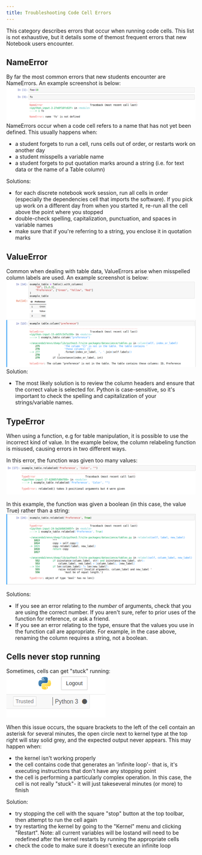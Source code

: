 ```yaml
---
title: Troubleshooting Code Cell Errors
---
```


This category describes errors that occur when running code cells. This list is not exhaustive, but it details some of themost frequent errors that new Notebook users encounter.

## NameError
By far the most common errors that new students encounter are NameErrors.
An example screenshot is below:
![](../assets/name-error.png) NameErrors occur when a code cell refers to a name that has not yet been defined. This usually happens when:

* a student forgets to run a cell, runs cells out of order, or restarts work on another day
* a student misspells a variable name
* a student forgets to put quotation marks around a string (i.e. for text data or the name of a Table column)

Solutions:
* for each discrete notebook work session, run all cells in order (especially the dependencies cell that imports the software). If you pick up work on a different day from when you started it, re-run all the cell above the point where you stopped
* double-check spelling, capitalization, punctuation, and spaces in variable names
* make sure that if you're referring to a string, you enclose it in quotation marks

## ValueError
Common when dealing with table data, ValueErrors arise when misspelled column labels are used.
An example screenshot is below:
![](../assets/column-name-error.png)
Solution:
* The most likely solution is to review the column headers and ensure that the correct value is selected for. Python is case-sensitive, so it's important to check the spelling and capitalization of your strings/variable names.

## TypeError
When using a function, e.g for table manipulation, it is possible to use the incorrect kind of value. In the example below, the column relabeling function is misused, causing errors in two different ways.

In this error, the function was given too many values:
![](../assets/many-args-error.png)

In this example, the function was given a boolean (in this case, the value True) rather than a string:
![](../assets/wrong-args-error.png)

Solutions:
* If you see an error relating to the *number* of arguments, check that you are using the correct number. If you aren't sure, refer to prior uses of the function for reference, or ask a friend.
* If you see an error relating to the type, ensure that the values you use in the function call are appropriate. For example, in the case above, renaming the column requires a string, not a boolean.

## Cells never stop running
Sometimes, cells can get "stuck" running:
![](../assets/kernel-busy.png)

When this issue occurs, the square brackets to the left of the cell contain an asterisk for several minutes, the open circle next to kernel type at the top right will stay solid grey, and the expected output never appears. This may happen when:
* the kernel isn't working properly
* the cell contains code that generates an 'infinite loop'- that is, it's executing instructions that don't have any stopping point
* the cell is performing a particularly complex operation. In this case, the cell is not really "stuck"- it will just takeseveral minutes (or more) to finish

Solution:
* try stopping the cell with the square "stop" button at the top toolbar, then attempt to run the cell again
* try restarting the kernel by going to the "Kernel" menu and clicking "Restart". Note: all current variables will be lostand will need to be redefined after the kernel restarts by running the appropriate cells
* check the code to make sure it doesn't execute an infinite loop

